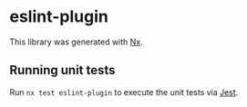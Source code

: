 # eslint-plugin

This library was generated with [Nx](https://nx.dev).

## Running unit tests

Run `nx test eslint-plugin` to execute the unit tests via [Jest](https://jestjs.io).
